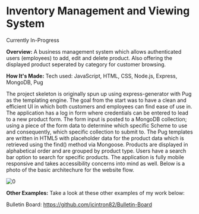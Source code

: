 # Inventory Management and Viewing System

Currently In-Progress

**Overview:**
A business management system which allows authenticated users (employees) to add, edit and delete product. Also offering the displayed product seperated by category for customer browsing.

**How It's Made:**
Tech used: JavaScript, HTML, CSS, Node.js, Express, MongoDB, Pug

The project skeleton is originally spun up using express-generator with Pug as the templating engine. The goal from the start was to have a clean and efficient UI in which both customers and employees can find ease of use in. The application has a log in form where credentials can be entered to lead to a new product form. The form input is posted to a MongoDB collection; using a piece of the form data to determine which specific Scheme to use and consequently, which specific collection to submit to. The Pug templates are written in HTML5 with placeholder data for the product data which is retrieved using the find() method via Mongoose. Products are displayed in alphabetical order and are grouped by product type. Users have a search bar option to search for specific products. The application is fully mobile responsive and takes accessibility concerns into mind as well. Below is a photo of the basic architechure for the website flow. 

![0](https://user-images.githubusercontent.com/71289948/210195002-4a177849-31c1-44b2-b949-82c6cca5161a.jpg)

**Other Examples:**
Take a look at these other examples of my work below:

Bulletin Board: https://github.com/jcintron82/Bulletin-Board
